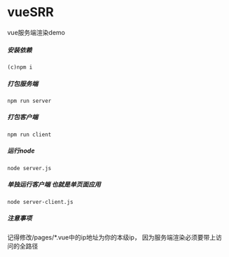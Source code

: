 # vueSRR
vue服务端渲染demo

##### 安装依赖
```
(c)npm i
````

##### 打包服务端
```
npm run server
```
##### 打包客户端
```
npm run client
```
##### 运行node
```
node server.js
```


##### 单独运行客户端 也就是单页面应用
```
node server-client.js
```

##### 注意事项
记得修改/pages/*.vue中的ip地址为你的本级ip， 因为服务端渲染必须要带上访问的全路径
